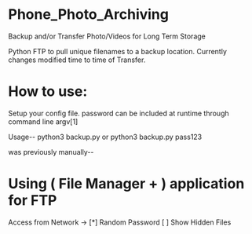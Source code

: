 # Phone_Photo_Archiving
Backup and/or Transfer Photo/Videos for Long Term Storage

Python FTP to pull unique filenames to a backup location.
Currently changes modified time to time of Transfer.

# How to use:
Setup your config file.
password can be included at runtime through command line argv[1]

Usage--
python3 backup.py
or
python3 backup.py pass123

was previously manually--
# Using ( File Manager + ) application for FTP
Access from Network -> 
[*] Random Password
[ ] Show Hidden Files
